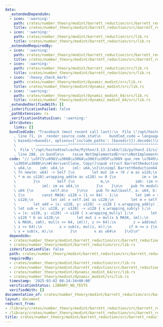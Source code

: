 ```yaml
---
data:
  _extendedDependsOn:
  - icon: ':warning:'
    path: crates/number_theory/modint/barrett_reduction/src/barrett_reduction_32.rs
    title: crates/number_theory/modint/barrett_reduction/src/barrett_reduction_32.rs
  - icon: ':warning:'
    path: crates/number_theory/modint/barrett_reduction/src/lib.rs
    title: crates/number_theory/modint/barrett_reduction/src/lib.rs
  _extendedRequiredBy:
  - icon: ':warning:'
    path: crates/number_theory/modint/barrett_reduction/src/barrett_reduction_32.rs
    title: crates/number_theory/modint/barrett_reduction/src/barrett_reduction_32.rs
  - icon: ':warning:'
    path: crates/number_theory/modint/barrett_reduction/src/lib.rs
    title: crates/number_theory/modint/barrett_reduction/src/lib.rs
  - icon: ':heavy_check_mark:'
    path: crates/number_theory/modint/dynamic_modint/src/lib.rs
    title: crates/number_theory/modint/dynamic_modint/src/lib.rs
  - icon: ':warning:'
    path: crates/number_theory/modint/dynamic_modint_64/src/lib.rs
    title: crates/number_theory/modint/dynamic_modint_64/src/lib.rs
  _extendedVerifiedWith: []
  _isVerificationFailed: false
  _pathExtension: rs
  _verificationStatusIcon: ':warning:'
  attributes:
    links: []
  bundledCode: "Traceback (most recent call last):\n  File \"/opt/hostedtoolcache/Python/3.13.3/x64/lib/python3.13/site-packages/onlinejudge_verify/documentation/build.py\"\
    , line 71, in _render_source_code_stat\n    bundled_code = language.bundle(stat.path,\
    \ basedir=basedir, options={'include_paths': [basedir]}).decode()\n          \
    \         ~~~~~~~~~~~~~~~^^^^^^^^^^^^^^^^^^^^^^^^^^^^^^^^^^^^^^^^^^^^^^^^^^^^^^^^^^^^^^^^^^\n\
    \  File \"/opt/hostedtoolcache/Python/3.13.3/x64/lib/python3.13/site-packages/onlinejudge_verify/languages/rust.py\"\
    , line 288, in bundle\n    raise NotImplementedError\nNotImplementedError\n"
  code: "// \u5FC5\u8981\u306B\u306A\u3063\u305F\u3089 quo_rem \u7B49\u3092\u5B9F\u88C5\
    \u3059\u308B\n\n#[derive(Clone, Copy)]\npub struct BarrettReduction64 {\n    m:\
    \ u64,\n    imh: u64,\n    iml: u64,\n}\n\nimpl BarrettReduction64 {\n    pub\
    \ fn new(m: u64) -> Self {\n        let mut im = !0 / m as u128;\n        if (im\
    \ * m as u128).wrapping_add(m as u128) == 0 {\n            im = im.wrapping_add(1);\n\
    \        }\n        Self {\n            m,\n            imh: (im >> 64) as u64,\n\
    \            iml: im as u64,\n        }\n    }\n\n    pub fn modulus(&self) ->\
    \ u64 {\n        self.m\n    }\n\n    pub fn mul(&self, a: u64, b: u64) -> u64\
    \ {\n        const MASK: u128 = (1 << 64) - 1;\n        let imh = self.imh as\
    \ u128;\n        let iml = self.iml as u128;\n        let m = self.m as u128;\n\
    \        let add = |x: u128, y: u128| -> u128 { x.wrapping_add(y) };\n       \
    \ let sub = |x: u128, y: u128| -> u128 { x.wrapping_sub(y) };\n        let mul\
    \ = |x: u128, y: u128| -> u128 { x.wrapping_mul(y) };\n        let mut x = a as\
    \ u128 * b as u128;\n        let mut z = mul(x & MASK, iml);\n        z = add(add(mul(x\
    \ & MASK, imh), mul(x >> 64, iml)), z >> 64);\n        z = add(mul(x >> 64, imh),\
    \ z >> 64);\n        x = sub(x, mul(z, m));\n        if m <= x {\n           \
    \ x = sub(x, m);\n        }\n        x as u64\n    }\n}\n"
  dependsOn:
  - crates/number_theory/modint/barrett_reduction/src/barrett_reduction_32.rs
  - crates/number_theory/modint/barrett_reduction/src/lib.rs
  isVerificationFile: false
  path: crates/number_theory/modint/barrett_reduction/src/barrett_reduction_64.rs
  requiredBy:
  - crates/number_theory/modint/barrett_reduction/src/lib.rs
  - crates/number_theory/modint/barrett_reduction/src/barrett_reduction_32.rs
  - crates/number_theory/modint/dynamic_modint_64/src/lib.rs
  - crates/number_theory/modint/dynamic_modint/src/lib.rs
  timestamp: '2025-03-02 08:24:34+00:00'
  verificationStatus: LIBRARY_NO_TESTS
  verifiedWith: []
documentation_of: crates/number_theory/modint/barrett_reduction/src/barrett_reduction_64.rs
layout: document
redirect_from:
- /library/crates/number_theory/modint/barrett_reduction/src/barrett_reduction_64.rs
- /library/crates/number_theory/modint/barrett_reduction/src/barrett_reduction_64.rs.html
title: crates/number_theory/modint/barrett_reduction/src/barrett_reduction_64.rs
---
```

